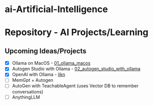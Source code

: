 # ai-Artificial-Intelligence

# **Repository** - AI Projects/Learning


## Upcoming Ideas/Projects
- [x] Ollama on MacOS - [01_ollama_macos ](https://github.com/al-amin/ai-Artificial-Intelligence/tree/main/01_ollama_macos)
- [x] Autogen Studio with Ollama - [02_autogen_studio_with_ollama](https://github.com/al-amin/ai-Artificial-Intelligence/tree/main/02_autogen_studio_with_ollama)
- [x] OpenAI with Ollama - [likn](https://github.com/al-amin/ai-Artificial-Intelligence/blob/main/01_ollama_macos/01_openai_with_ollama.ipynb)
- [ ] MemGpt + Autogen
- [ ] AutoGen with TeachableAgent (uses Vector DB to remember conversations)
- [ ] AnythingLLM
